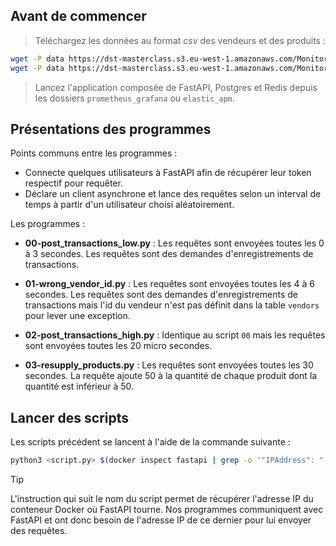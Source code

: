## Avant de commencer

> Téléchargez les données au format *csv* des vendeurs et des produits :

```bash
wget -P data https://dst-masterclass.s3.eu-west-1.amazonaws.com/Monitoring_Observability/data/products.csv
wget -P data https://dst-masterclass.s3.eu-west-1.amazonaws.com/Monitoring_Observability/data/vendors.csv
```

> Lancez l'application composée de FastAPI, Postgres et Redis depuis les dossiers `prometheus_grafana` ou `elastic_apm`.

## Présentations des programmes

Points communs entre les programmes :

- Connecte quelques utilisateurs à FastAPI afin de récupérer leur token respectif pour requêter.
- Déclare un client asynchrone et lance des requêtes selon un interval de temps à partir d'un utilisateur choisi aléatoirement.

Les programmes :

- **00-post_transactions_low.py** : Les requêtes sont envoyées toutes les 0 à 3 secondes. Les requêtes sont des demandes d'enregistrements de transactions.

- **01-wrong_vendor_id.py** : Les requêtes sont envoyées toutes les 4 à 6 secondes. Les requêtes sont des demandes d'enregistrements de transactions mais l'id du vendeur n'est pas définit dans la table `vendors` pour lever une exception.

- **02-post_transactions_high.py** : Identique au script `00` mais les requêtes sont envoyées toutes les 20 micro secondes.

- **03-resupply_products.py** : Les requêtes sont envoyées toutes les 30 secondes. La requête ajoute 50 à la quantité de chaque produit dont la quantité est inférieur à 50.

## Lancer des scripts

Les scripts précédent se lancent à l'aide de la commande suivante :

```bash
python3 <script.py> $(docker inspect fastapi | grep -o '"IPAddress": "[^"]*' | tail -1 | awk -F'"' '{print $4}'\n)
```

> [!TIP]
> L'instruction qui suit le nom du script permet de récupérer l'adresse IP du conteneur Docker où FastAPI tourne. Nos programmes communiquent avec FastAPI et ont donc besoin de l'adresse IP de ce dernier pour lui envoyer des requêtes.

